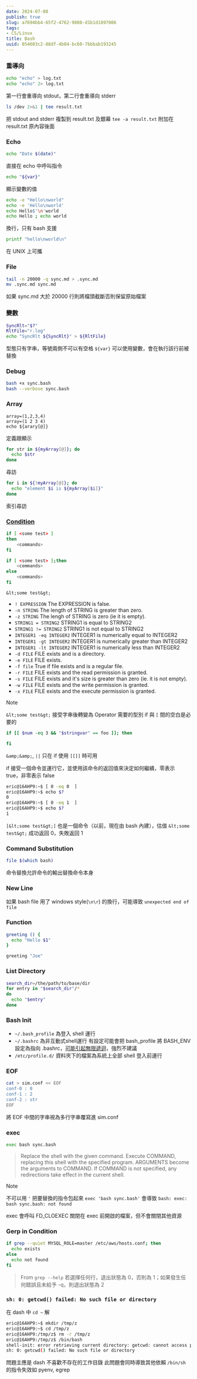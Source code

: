 ```yaml
---
date: 2024-07-08
publish: true
slug: a7694bb4-65f2-4762-9808-d1b1d1897006
tags:
- CS/Linux
title: Bash
uuid: 054603c2-88df-4b04-bc60-7bbbab193245
---
```

### 重導向

```bash
echo "echo" > log.txt
echo "echo" 2> log.txt
```

第一行會重導向 stdout，第二行會重導向 stderr

```bash
ls /dev 2>&1 | tee result.txt
```

把 stdout and stderr 複製到 result.txt 及銀幕
`tee -a result.txt` 附加在 result.txt 原內容後面

### Echo

```bash
echo "Date $(date)"
```

直接在 echo 中呼叫指令

```bash
echo "${var}"
```

顯示變數的值

```bash
echo -e "Hello\nworld"
echo -e 'Hello\nworld'
echo Hello$'\n'world
echo Hello ; echo world
```

換行，只有 bash 支援

```bash
printf "hello\nworld\n"
```

在 UNIX 上可攜

### File

```bash
tail -n 20000 -q sync.md > .sync.md
mv .sync.md sync.md
```

如果 sync.md 大於 20000 行則將檔頭截斷否則保留原始檔案

### 變數

```bash
SyncRlt="$?"
RltFile="r.log"
echo "SyncRlt ${SyncRlt}" > ${RltFile}
```

型態只有字串，等號兩側不可以有空格
`${var}` 可以使用變數，會在執行該行前被替換

### Debug

```bash
bash +x sync.bash
bash --verbose sync.bash
```

### Array

```
array=(1,2,3,4)
array=(1 2 3 4)
echo ${arary[@]}
```

定義跟顯示

```bash
for str in ${myArray[@]}; do
  echo $str
done
```

尋訪

```bash
for i in ${!myArray[@]}; do
  echo "element $i is ${myArray[$i]}"
done
```

索引尋訪

### [Condition](https://www.gnu.org/software/bash/manual/html_node/Bash-Conditional-Expressions.html)

```sh
if [ <some test> ]
then
	<commands>
fi

if [ <some test> ];then
	<commands>
else
	<commands>
fi
```

`&lt;some test&gt;`

- `! EXPRESSION` The EXPRESSION is false.
- `-n STRING` The length of STRING is greater than zero.
- `-z STRING` The lengh of STRING is zero (ie it is empty).
- `STRING1 = STRING2` STRING1 is equal to STRING2
- `STRING1 != STRING2` STRING1 is not equal to STRING2
- `INTEGER1 -eq INTEGER2` INTEGER1 is numerically equal to INTEGER2
- `INTEGER1 -gt INTEGER2` INTEGER1 is numerically greater than INTEGER2
- `INTEGER1 -lt INTEGER2` INTEGER1 is numerically less than INTEGER2
- `-d FILE` FILE exists and is a directory.
- `-e FILE` FILE exists.
- `-f file` True if file exists and is a regular file.
- `-r FILE` FILE exists and the read permission is granted.
- `-s FILE` FILE exists and it's size is greater than zero (ie. it is not empty).
- `-w FILE` FILE exists and the write permission is granted.
- `-x FILE` FILE exists and the execute permission is granted.

> [!note]
> `&lt;some test&gt;` 接受字串後轉變為 Operator 需要的型別
> if 與 `[` 間的空白是必要的



```bash
if [[ $num -eq 3 && "$stringvar" == foo ]]; then

fi
```

`&amp;&amp;`, `||` 只在 if 使用 `[[]]` 時可用

if 接受一個命令並運行它，並使用該命令的返回值來決定如何繼續，零表示 true，非零表示 false

```sh
eric@16AHP9:~$ [ 0 -eq 0  ]
eric@16AHP9:~$ echo $?
0
eric@16AHP9:~$ [ 0 -eq 1  ]
eric@16AHP9:~$ echo $?
1
```

`[&lt;some test&gt;]` 也是一個命令（以前，現在由 bash 內建），估值 `&lt;some test&gt;` 成功返回 0，失敗返回 1

### Command Substitution

```sh
file $(which bash)
```

命令替換允許命令的輸出替換命令本身

### New Line

如果 bash file 用了 windows style(`\n\r`) 的換行，可能導致 `unexpected end of file`

### Function

```bash
greeting () {
  echo "Hello $1"
}

greeting "Joe"
```

### List Directory

```sh
search_dir=/the/path/to/base/dir
for entry in "$search_dir"/*
do
  echo "$entry"
done
```

### Bash Init

- `~/.bash_profile` 為登入 shell 運行
- `~/.bashrc` 為非互動式shell運行
  有設定可能會把 bash_profile 將 BASH_ENV 設定為指向 .bashrc，[可能引起無限遞迴](https://github.com/pyenv/pyenv/issues/264)，強烈不建議
- `/etc/profile.d/` 資料夾下的檔案為系統上全部 shell 登入前運行

### EOF

```bash
cat > sim.conf << EOF
conf-0 : 0
conf-1 : 2
conf-2 : str
EOF
```

將 EOF 中間的字串視為多行字串覆寫進 sim.conf

### exec

```bash
exec bash sync.bash
```

> Replace the shell with the given command.
> Execute COMMAND, replacing this shell with the specified program. ARGUMENTS become the arguments to COMMAND.  If COMMAND is not specified, any redirections take effect in the current shell.



> [!note]
> 不可以用 `'` 把要替換的指令包起來
> `exec 'bash sync.bash'` 會導致 `bash: exec: bash sync.bash: not found`



exec 會呼叫 FD_CLOEXEC 關閉在 exec 前開啟的檔案，但不會關閉其他資源

### Gerp in Condition

```bash
if grep --quiet MYSQL_ROLE=master /etc/aws/hosts.conf; then
  echo exists
else
  echo not found
fi
```

> From `grep --help`
> 若選擇任何行，退出狀態為 0，否則為 1；如果發生任何錯誤且未給予 -q，則退出狀態為 2



### `sh: 0: getcwd() failed: No such file or directory`

在 dash 中 `cd ~` 解

```sh
eric@16AHP9:~$ mkdir /tmp/z
eric@16AHP9:~$ cd /tmp/z
eric@16AHP9:/tmp/z$ rm -r /tmp/z
eric@16AHP9:/tmp/z$ /bin/bash
shell-init: error retrieving current directory: getcwd: cannot access parent directories: No such file or directory
sh: 0: getcwd() failed: No such file or directory
```

問題主應是 dash 不喜歡不存在的工作目錄
此問題會同時導致其他依賴 `/bin/sh` 的指令失效如 pyenv, egrep
